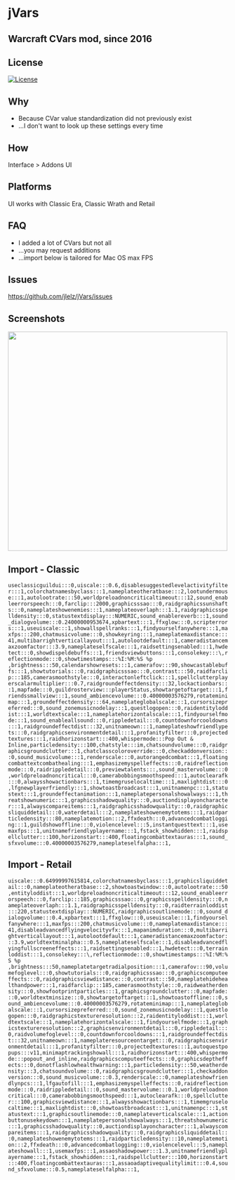 # jVars
## Warcraft CVars mod, since 2016

## License
[![License](https://img.shields.io/badge/license-GPL-blue)](LICENSE)

## Why
- Because CVar value standardization did not previously exist
- ...I don't want to look up these settings every time 

## How
Interface > Addons UI

## Platforms
UI works with Classic Era, Classic Wrath and Retail

## FAQ
- I added a lot of CVars but not all
- ...you may request additions
- ...import below is tailored for Mac OS max FPS

## Issues
https://github.com/jlelz/jVars/issues

## Screenshots
<p float="left">
  <img src="https://i.imgur.com/B3PMwON.jpeg" width="500" /> 
</p>

## Import - Classic
`useclassicguildui:::0,uiscale:::0.6,disablesuggestedlevelactivityfilter:::1,colorchatnamesbyclass:::1,nameplateotheratbase:::2,lootundermouse:::1,autolootrate:::50,worldpreloadnoncriticaltimeout:::12,sound_enableerrorspeech:::0,farclip:::2000,graphicsssao:::0,raidgraphicssunshafts:::0,nameplateshowenemies:::1,nameplateoverlaph:::1.1,raidgraphicsspelldensity:::0,statustextdisplay:::NUMERIC,sound_enablereverb:::1,sound_dialogvolume:::0.24000000953674,xpbartext:::1,ffxglow:::0,scripterrors:::1,useuiscale:::1,showallspellranks:::1,findyourselfanywhere:::1,maxfps:::200,chatmusicvolume:::0,showkeyring:::1,nameplatemaxdistance:::41,multibarrightverticallayout:::1,autolootdefault:::1,cameradistancemaxzoomfactor:::3.9,nameplateselfscale:::1,raidsettingsenabled:::1,hwdetect:::0,showdispeldebuffs:::1,friendsviewbuttons:::1,consolekey:::\,reflectionmode:::0,showtimestamps:::%I:%M:%S %p ,brightness:::50,calendarshowresets:::1,camerafov:::90,showcastablebuffs:::1,showtutorials:::0,raidgraphicsssao:::0,contrast:::50,raidfarclip:::185,camerasmoothstyle:::0,interactonleftclick:::1,spellclutterplayerscalarmultiplier:::0.7,raidgroundeffectdensity:::32,lockactionbars:::1,mapfade:::0,guildrosterview:::playerStatus,showtargetoftarget:::1,friendssmallview:::1,sound_ambiencevolume:::0.40000003576279,rotateminimap:::1,groundeffectdensity:::64,nameplateglobalscale:::1,cursorsizepreferred:::0,sound_zonemusicnodelay:::1,questlogopen:::0,raidentityloddist:::1,worldtextscale:::1,nameplatehorizontalscale:::1,findyourselfmode:::1,sound_enableallsound:::0,rippledetail:::0,countdownforcooldowns:::1,raidgroundeffectdist:::32,unitnameown:::1,nameplateshowfriendlypets:::0,raidgraphicsenvironmentdetail:::1,profanityfilter:::0,projectedtextures:::1,raidhorizonstart:::400,whispermode:::Pop Out & Inline,particledensity:::100,chatstyle:::im,chatsoundvolume:::0,raidgraphicsgroundclutter:::1,chatclasscoloroverride:::0,checkaddonversion:::0,sound_musicvolume:::1,renderscale:::0,autorangedcombat:::1,floatingcombattextcombathealing:::1,emphasizemyspelleffects:::0,raidreflectionmode:::0,raidrippledetail:::0,previewtalents:::,sound_mastervolume:::0,worldpreloadnoncritical:::0,camerabobbingsmoothspeed:::1,autoclearafk:::0,alwaysshowactionbars:::1,timemgruselocaltime:::1,maxlightdist:::0,lfgnewplayerfriendly:::1,showtoastbroadcast:::1,unitnamenpc:::1,statustext:::1,groundeffectanimation:::1,nameplatepersonalshowalways:::1,threatshownumeric:::1,graphicsshadowquality:::0,auctiondisplayoncharacter:::1,alwayscompareitems:::1,raidgraphicsshadowquality:::0,raidgraphicsliquiddetail:::0,waterdetail:::2,nameplateshowenemytotems:::1,raidparticledensity:::80,nameplatemotion:::2,ffxdeath:::0,advancedcombatlogging:::1,guildshowoffline:::0,violencelevel:::5,instantquesttext:::1,usemaxfps:::1,unitnamefriendlyplayername:::1,fstack_showhidden:::1,raidspellclutter:::100,horizonstart:::400,floatingcombattextauras:::1,sound_sfxvolume:::0.40000003576279,nameplateselfalpha:::1,`

## Import - Retail
`uiscale:::0.64999997615814,colorchatnamesbyclass:::1,graphicsliquiddetail:::0,nameplateotheratbase:::2,showtoastwindow:::0,autolootrate:::50,entityloddist:::1,worldpreloadnoncriticaltimeout:::12,sound_enableerrorspeech:::0,farclip:::185,graphicsssao:::0,graphicsspelldensity:::0,nameplateoverlaph:::1.1,raidgraphicsspelldensity:::0,raidterrainloddist:::220,statustextdisplay:::NUMERIC,raidgraphicsoutlinemode:::0,sound_dialogvolume:::0.4,xpbartext:::1,ffxglow:::0,useuiscale:::1,findyourselfanywhere:::1,maxfps:::200,chatmusicvolume:::0,nameplatemaxdistance:::41,disableadvancedflyingvelocityvfx:::1,mapanimduration:::0,multibarrightverticallayout:::1,autolootdefault:::1,cameradistancemaxzoomfactor:::3.9,worldtextminalpha:::0.5,nameplateselfscale:::1,disableadvancedflyingfullscreeneffects:::1,raidsettingsenabled:::1,hwdetect:::0,terrainloddist:::1,consolekey:::\,reflectionmode:::0,showtimestamps:::%I:%M:%S %p ,brightness:::50,nameplatetargetradialposition:::1,camerafov:::90,volumefoglevel:::0,showtutorials:::0,raidgraphicsssao:::0,graphicscomputeeffects:::0,raidgraphicsviewdistance:::0,contrast:::50,nameplatehidehealthandpower:::1,raidfarclip:::185,camerasmoothstyle:::0,raidweatherdensity:::0,showfootprintparticles:::1,graphicsgroundclutter:::0,mapfade:::0,worldtextminsize:::0,showtargetoftarget:::1,showtoastoffline:::0,sound_ambiencevolume:::0.40000003576279,rotateminimap:::1,nameplateglobalscale:::1,cursorsizepreferred:::0,sound_zonemusicnodelay:::1,questlogopen:::0,raidgraphicstextureresolution:::2,raidentityloddist:::1,worldtextscale:::1,nameplatehorizontalscale:::1,findyourselfmode:::1,graphicstextureresolution:::2,graphicsenvironmentdetail:::0,rippledetail:::0,raidvolumefoglevel:::0,countdownforcooldowns:::1,raidgroundeffectdist:::32,unitnameown:::1,nameplateresourceontarget:::0,raidgraphicsenvironmentdetail:::1,profanityfilter:::0,projectedtextures:::1,autoquestpopups:::v11,minimaptrackingshowall:::1,raidhorizonstart:::400,whispermode:::popout_and_inline,raidgraphicscomputeeffects:::0,graphicsdeptheffects:::0,donotflashlowhealthwarning:::1,particledensity:::50,weatherdensity:::3,chatsoundvolume:::0,raidgraphicsgroundclutter:::1,checkaddonversion:::0,sound_musicvolume:::0.3,renderscale:::0,nameplateshowfriendlynpcs:::1,lfgautofill:::1,emphasizemyspelleffects:::0,raidreflectionmode:::0,raidrippledetail:::0,sound_mastervolume:::0.1,worldpreloadnoncritical:::0,camerabobbingsmoothspeed:::1,autoclearafk:::0,spellclutter:::100,graphicsviewdistance:::1,alwaysshowactionbars:::1,timemgruselocaltime:::1,maxlightdist:::0,showtoastbroadcast:::1,unitnamenpc:::1,statustext:::1,graphicsoutlinemode:::0,nameplateverticalscale:::1,actionbuttonusekeydown:::1,nameplatepersonalshowalways:::1,threatshownumeric:::1,graphicsshadowquality:::0,auctiondisplayoncharacter:::1,alwayscompareitems:::1,raidgraphicsshadowquality:::0,raidgraphicsliquiddetail:::0,nameplateshowenemytotems:::1,raidparticledensity:::10,nameplatemotion:::2,ffxdeath:::0,advancedcombatlogging:::0,violencelevel:::5,nameplateshowall:::1,usemaxfps:::1,assaoshadowpower:::1.3,unitnamefriendlyplayername:::1,fstack_showhidden:::1,raidspellclutter:::100,horizonstart:::400,floatingcombattextauras:::1,assaoadaptivequalitylimit:::0.4,sound_sfxvolume:::0.5,nameplateselfalpha:::1,`